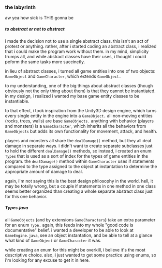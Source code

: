### the labyrinth

aw yea how sick is THIS gonna be

##### to abstract or not to abstract

i made the decision not to use a single abstract class.  this isn't an act of protest or anything.  rather, after i started coding an abstract class, i realized that i could make the program work without them.  in my mind, simplicity trumps all, and while abstract classes have their uses, i thought i could peform the same tasks more succinctly.

in lieu of abstract classes, i turned all game entities into one of two objects: `GameObject` and `GameCharacter`, which extends `GameObject.`

to my understanding, one of the big things about abstract classes (though obviously not the only thing about them) is that they cannot be instantiated.  in my design, i realized i wanted my base game entity classes to be instantiable.  

to that effect, i took inspiration from the Unity3D design engine, which turns every single entity in the engine into a `GameObject.`  all non-moving entities (rocks, trees, walls) are base `GameObjects.`  anything with behavior (players and monsters) is a `GameCharacter`, which inherits all the behaviors from `GameObjects` but adds its own functionality for movement, attack, and health.

players and monsters all share the `dealDamage()` method, but they all deal damage in separate ways.  i didn't want to create separate subclasses just to hold the different `dealDamage()` methods, so instead, i created an enum `Types` that is used as a sort of index for the types of game entities in the program.  the `dealDamage()` method within `GameCharacter` uses if statements compared to the type assigned to the object at instantation to determine the appropriate amount of damage to deal.  

again, i'm not saying this is the best design philosophy in the world.  hell, it may be totally wrong, but a couple if statements in one method in one class seems better organized than creating a whole separate abstract class just for this one behavior.

##### Types.java

all `GameObjects` (and by extensions `GameCharacters`) take an extra parameter for an enum `Type.`  again, this feeds into my whole "good code is documentative" belief.  i wanted a developer to be able to look at `GameEngine.java`, see an object instantation, and be able to tell at a glance what kind of `GameObject` or `GameCharacter` it was.

while creating an enum for this might be overkill, i believe it's the most descriptive choice.  also, i just wanted to get some practice using enums, so i'm looking for any excuse to get it in here.